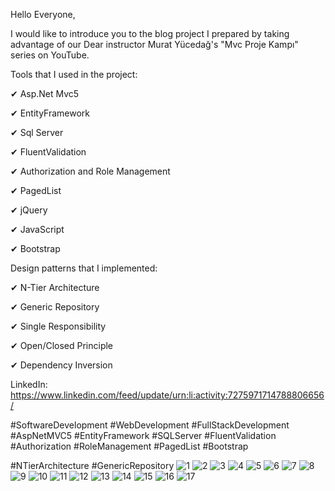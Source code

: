 Hello Everyone,

I would like to introduce you to the blog project I prepared by taking advantage of our Dear instructor Murat Yücedağ's "Mvc Proje Kampı" series on YouTube.

Tools that I used in the project:

✔ Asp.Net Mvc5

✔ EntityFramework

✔ Sql Server

✔ FluentValidation

✔ Authorization and Role Management

✔ PagedList

✔ jQuery

✔ JavaScript

✔ Bootstrap

Design patterns that I implemented:

✔ N-Tier Architecture

✔ Generic Repository

✔ Single Responsibility

✔ Open/Closed Principle

✔ Dependency Inversion



LinkedIn: https://www.linkedin.com/feed/update/urn:li:activity:7275971714788806656/



#SoftwareDevelopment #WebDevelopment #FullStackDevelopment #AspNetMVC5 #EntityFramework #SQLServer #FluentValidation #Authorization #RoleManagement #PagedList #Bootstrap

#NTierArchitecture #GenericRepository
![1](https://github.com/user-attachments/assets/b21b6278-49f1-421a-a8b3-183cfd0a3f47)
![2](https://github.com/user-attachments/assets/556510c9-231b-41ee-99b8-8b1684e60e05)
![3](https://github.com/user-attachments/assets/33d5eb15-8fe0-407e-809e-4ef95f989b5b)
![4](https://github.com/user-attachments/assets/8be8cad5-e96c-4330-b174-4e11a356d239)
![5](https://github.com/user-attachments/assets/1f3b87fc-12e9-4590-98c0-ff33254f6f83)
![6](https://github.com/user-attachments/assets/247c4a70-bbe3-4c19-9c91-c2b06e792170)
![7](https://github.com/user-attachments/assets/54eb1407-6180-44b1-b7e1-3f5bd393a712)
![8](https://github.com/user-attachments/assets/c856fcc1-3322-4b66-88f1-c262eacf359b)
![9](https://github.com/user-attachments/assets/421e0c85-08fc-43f5-a372-d6f48e316ce3)
![10](https://github.com/user-attachments/assets/710a1a58-ce87-4c1f-bd51-6e76ec52425c)
![11](https://github.com/user-attachments/assets/3dd3828a-4421-4896-996b-3e0c8748de4e)
![12](https://github.com/user-attachments/assets/ce72574a-a309-4b0e-9ac9-a630c3a49eba)
![13](https://github.com/user-attachments/assets/f3a7dd12-bd3d-43a9-acc0-cc07aa66e7d8)
![14](https://github.com/user-attachments/assets/f0d11559-80a0-4038-a3c7-553efe009d9e)
![15](https://github.com/user-attachments/assets/208fea89-c053-4f5f-a979-a66707884d82)
![16](https://github.com/user-attachments/assets/8514a990-d28e-4e1a-9a62-18e88a5b7406)
![17](https://github.com/user-attachments/assets/d4cc3581-94c6-49e5-8e4b-e4573507a22c)


